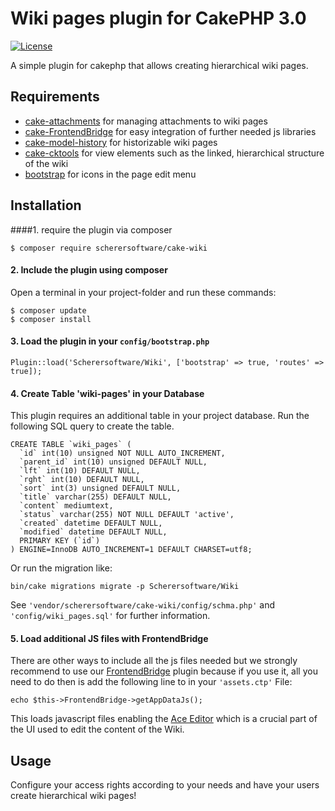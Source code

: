 # Wiki pages plugin for CakePHP 3.0

[![License](https://img.shields.io/badge/license-MIT-brightgreen.svg?style=flat-square)](LICENSE.txt)

A simple plugin for cakephp that allows creating hierarchical wiki pages.

## Requirements

- [cake-attachments](https://github.com/scherersoftware/cake-attachments)
for managing attachments to wiki pages
- [cake-FrontendBridge](https://github.com/scherersoftware/cake-frontend-bridge)
for easy integration of further needed js libraries
- [cake-model-history](https://github.com/scherersoftware/cake-model-history)
for historizable wiki pages
- [cake-cktools](https://github.com/scherersoftware/cake-cktools)
for view elements such as the linked, hierarchical structure of the wiki
- [bootstrap](http://getbootstrap.com/components/)
for icons in the page edit menu

## Installation

####1. require the plugin via composer

```
$ composer require scherersoftware/cake-wiki
```

#### 2. Include the plugin using composer
Open a terminal in your project-folder and run these commands:

```
$ composer update
$ composer install
```

#### 3. Load the plugin in your `config/bootstrap.php`

```
Plugin::load('Scherersoftware/Wiki', ['bootstrap' => true, 'routes' => true]);
```

#### 4. Create Table 'wiki-pages' in your Database

This plugin requires an additional table in your project database. Run the following SQL query to create the table.

```
CREATE TABLE `wiki_pages` (
  `id` int(10) unsigned NOT NULL AUTO_INCREMENT,
  `parent_id` int(10) unsigned DEFAULT NULL,
  `lft` int(10) DEFAULT NULL,
  `rght` int(10) DEFAULT NULL,
  `sort` int(3) unsigned DEFAULT NULL,
  `title` varchar(255) DEFAULT NULL,
  `content` mediumtext,
  `status` varchar(255) NOT NULL DEFAULT 'active',
  `created` datetime DEFAULT NULL,
  `modified` datetime DEFAULT NULL,
  PRIMARY KEY (`id`)
) ENGINE=InnoDB AUTO_INCREMENT=1 DEFAULT CHARSET=utf8;
```
Or run the migration like:

`bin/cake migrations migrate -p Scherersoftware/Wiki`


See `'vendor/scherersoftware/cake-wiki/config/schma.php'` and `'config/wiki_pages.sql'` for further information.

#### 5. Load additional JS files with FrontendBridge
There are other ways to include all the js files needed but we strongly recommend to use our [FrontendBridge](https://github.com/scherersoftware/cake-frontend-bridge) plugin because if you use it, all you need to do then is add the following line to in your `'assets.ctp'` File:

```
echo $this->FrontendBridge->getAppDataJs();
```

This loads javascript files enabling the [Ace Editor](https://ace.c9.io/#nav=about) which is a crucial part of the UI used to edit the content of the Wiki.

## Usage

Configure your access rights according to your needs and have your users create hierarchical wiki pages!
